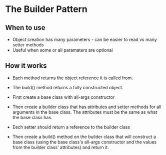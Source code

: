 # The Builder Pattern

## When to use

* Object creation has many parameters - can be easier to read vs many setter methods
* Useful when some or all paramaters are optional


## How it works

* Each method returns the object reference it is called from.
* The build() method returns a fully constructed object.


* First create a base class with all-args constructor
* Then create a builder class that has attributes and setter methods for all arguments in the base class. The attributes must be the same as what the base class has.
* Eech setter should return a reference to the builder class
* Then create a build() method on the builder class that will construct a base class (using the base class's all-args constructor and the values from the builder class' attributes) and return it.

